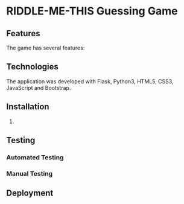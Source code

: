 # RIDDLE-ME-THIS Guessing Game 


## Features

The game has several features:

## Technologies

The application was developed with Flask, Python3, HTML5, CSS3, JavaScript and Bootstrap.

## Installation

1.

## Testing

### Automated Testing

### Manual Testing

## Deployment
